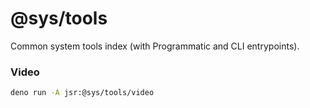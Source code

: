 # @sys/tools
Common system tools index (with Programmatic and CLI entrypoints).


### Video

```bash
deno run -A jsr:@sys/tools/video
```
